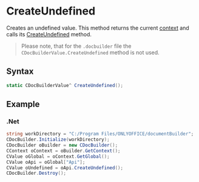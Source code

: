 # CreateUndefined

Creates an undefined value. This method returns the current [context](../CDocBuilderContext/CDocBuilderContext.md) and calls its [CreateUndefined](../CDocBuilderContext/CreateUndefined.md) method.

> Please note, that for the `.docbuilder` file the `CDocBuilderValue.CreateUndefined` method is not used.

## Syntax

```cs
static CDocBuilderValue^ CreateUndefined();
```

## Example

### .Net

```cs
string workDirectory = "C:/Program Files/ONLYOFFICE/documentBuilder";
CDocBuilder.Initialize(workDirectory);
CDocBuilder oBuilder = new CDocBuilder();
CContext oContext = oBuilder.GetContext();
CValue oGlobal = oContext.GetGlobal();
CValue oApi = oGlobal["Api"];
CValue oUndefined = oApi.CreateUndefined();
CDocBuilder.Destroy();
```
